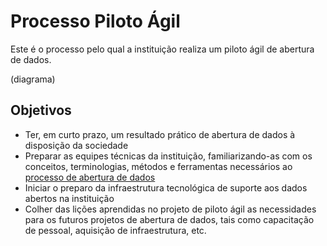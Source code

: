 Processo Piloto Ágil
====

Este é o processo pelo qual a instituição realiza um piloto ágil de abertura
de dados.

(diagrama)

## Objetivos

* Ter, em curto prazo, um resultado prático de abertura de dados à disposição
  da sociedade
* Preparar as equipes técnicas da instituição, familiarizando-as com os
  conceitos, terminologias, métodos e ferramentas necessários ao [processo
  de abertura de dados](Abertura-de-dados.md)
* Iniciar o preparo da infraestrutura tecnológica de suporte aos dados abertos
  na instituição
* Colher das lições aprendidas no projeto de piloto ágil as necessidades para
  os futuros projetos de abertura de dados, tais como capacitação de pessoal,
  aquisição de infraestrutura, etc.

